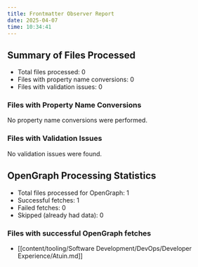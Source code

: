 ```yaml
---
title: Frontmatter Observer Report
date: 2025-04-07
time: 10:34:41
---
```


## Summary of Files Processed
- Total files processed: 0
- Files with property name conversions: 0
- Files with validation issues: 0

### Files with Property Name Conversions
No property name conversions were performed.

### Files with Validation Issues
No validation issues were found.

## OpenGraph Processing Statistics

- Total files processed for OpenGraph: 1
- Successful fetches: 1
- Failed fetches: 0
- Skipped (already had data): 0

### Files with successful OpenGraph fetches

- [[content/tooling/Software Development/DevOps/Developer Experience/Atuin.md]]
